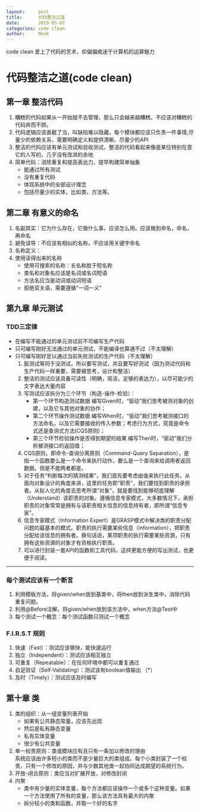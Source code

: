 ```yaml
---
layout:     post
title:      代码整洁之道
date:       2019-05-07
categories: code clean
author:     Monk
---
```


code clean
爱上了代码的艺术，却偏偏痴迷于计算机的运算魅力

# 代码整洁之道(code clean)
## 第一章 整洁代码
   1. 糟糕的代码如果从一开始就不去管理，那么只会越来越糟糕。不应该对糟糕的代码弃而不顾。
   2. 代码逻辑应该直截了当，叫缺陷难以隐藏，每个模块都应该只负责一件事情,尽量少的依赖关系，需要明确定义和提供清晰、尽量少的API
   3. 整洁的代码应该有单元测试和验收测试，整洁的代码看起来像是某位特别在意它的人写的，几乎没有改进的余地
   4. 简单代码：消除重复和提高表达力，提早构建简单抽象
      - 能通过所有测试
      - 没有重复代码
      - 体现系统中的全部设计理念
      - 包括尽量少的实体，比如类，方法等。
		
## 第二章 有意义的命名
   1. 名副其实：它为什么存在，它做什么事，应该怎么用。应该做到命名，命名，再命名
   2. 避免误导：不应该有相似的名称，不应该用关键字命名
   3. 名称定义：
   4. 使用读得出来的名称
      * 使用可搜索的名称：长名称胜于短名称
      * 类名和对象名应该是名词或名词短语
      * 方法名应当是动词或动词短语
      * 拒绝双关语，需要遵循“一词一义”

## 第九章 单元测试
### TDD三定律
   * 在编写不能通过的单元测试前不可编写生产代码
   * 只可编写刚好无法通过的单元测试，不能编译也算通不过（不太理解）
   * 只可编写刚好足以通过当前失败测试的生产代码（不太理解）  
      1. 脏测试等同于没测试，所以要写测试，并且要写好测试（因为测试代码和生产代码一样重要，需要被思考，设计和整洁）    
      2. 整洁的测试应该具备可读性（明确，简洁，足够的表达力），以尽可能少的文字表达大量内容    
      3. 写测试应该拆分为三个环节（构造-操作-检验）：    
         - 第一个环节构造测试数据  编写Given时，“驱动”我们思考被测对象的创建，以及它与其他对象的协作；  
         - 第二个环节操作测试数据  编写When时，“驱动”我们思考被测接口的方法命名，以及它需要接收的传入参数；考虑行为方式，究竟是命令式还是查询式方法(CQS原则)；  
         - 第三个环节检验操作是否得到期望的结果  编写Then时，“驱动”我们分析被测接口的返回值；  
      4. CQS原则，即命令-查询分离原则（Command-Query Separation），是指一个函数要么是一个命令来执行动作，要么是一个查询来给调用者返回数据。但是不能两者都是。  
      5. 对于任务“判断每次的猜测结果”，我们首先要考虑由谁来执行此任务。从面向对象设计的角度来讲，这里的任务即“职责”，我们要找到职责的承担者。从拟人化的角度去思考所谓“对象”，就是要找到能够彻底理解（Understand）该职责的对象。遵循信息专家模式，大多数情况下，承担职责的对象常常是拥有与该职责相关信息的信息持有者，即所谓“信息专家”。  
      6. 信息专家模式（Information Expert）是GRASP模式中解决类的职责分配问题的最基本的模式。职责的执行需要某些信息（information），把职责分配给该信息的拥有者。换句话说，某项职责的执行需要某些资源，只有拥有这些资源的对象才有资格执行职责。  
      7. 可以进行封装一套API的函数和工具代码，这样更能方便的写出测试，也更便于阅读。  
---
### 每个测试应该有一个断言
   1. 利用模板方法，将given/when放到基类中，将then放到派生类中，消除代码重复问题。  
   2. 利用@Before注解，将given/when放到该方法中，when方法@Test中  
   3. 每个测试一个概念：每个测试函数只测试一个概念
   
### F.I.R.S.T 规则
   1. 快速（Fast）：测试应该够快，能快速运行  
   2. 独立（Independent）：测试应该相互独立  
   3. 可重复（Repeatable）：在任何环境中都可以重复通过  
   4. 自足验证（Self-Validating）：测试该有boolean值输出 （*）  
   5. 及时（Timely）：测试应该及时编写
   
## 第十章 类
1. 类的组织：从一组变量列表开始
   - 如果有公共静态常量，应该先出现  
   - 然后是私有静态变量  
   - 私有实体变量  
   - 很少有公共变量  
2. 单一权责原则：类或模块应有且只有一条加以修改的理由  
系统应该由许多短小的类而不是少量巨大的类组成。每个小类封装了一个权责，只有一个修改的原因，并与少数其他类一起协同达成期望的系统行为。
3. 开放-闭合原则：类应当对扩展开放，对修改封闭
4. 内聚
   - 类中有少量的实体变量，每个方法都应该操作一个或多个这种变量。如果一个方法使用了所有的变量，那么该方法具有最大的内聚  
   - 拆分较小的类和函数，并取一个好的名字

  
